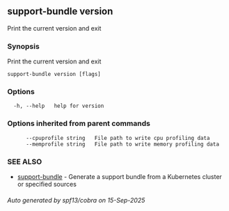 ## support-bundle version

Print the current version and exit

### Synopsis

Print the current version and exit

```
support-bundle version [flags]
```

### Options

```
  -h, --help   help for version
```

### Options inherited from parent commands

```
      --cpuprofile string   File path to write cpu profiling data
      --memprofile string   File path to write memory profiling data
```

### SEE ALSO

* [support-bundle](support-bundle.md)	 - Generate a support bundle from a Kubernetes cluster or specified sources

###### Auto generated by spf13/cobra on 15-Sep-2025
